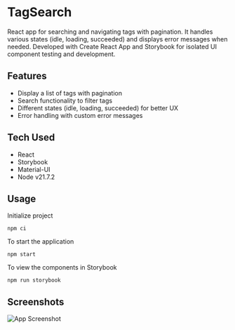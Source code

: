 
# TagSearch

React app for searching and navigating tags with pagination. It handles various states (idle, loading, succeeded) and displays error messages when needed. Developed with Create React App and Storybook for isolated UI component testing and development.


## Features

- Display a list of tags with pagination
- Search functionality to filter tags
- Different states (idle, loading, succeeded) for better UX
- Error handling with custom error messages


## Tech Used
- React
- Storybook
- Material-UI
- Node v21.7.2

## Usage

Initialize project
```shell
npm ci
```

To start the application

```shell
npm start
```
 To view the components in Storybook
 ```shell
npm run storybook
```
## Screenshots

![App Screenshot](https://github.com/apekul/tagBrowser/assets/22819317/b6bb3c92-6030-4ba9-98c0-8048ebd3cb94)

